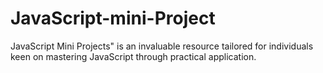 # JavaScript-mini-Project
JavaScript Mini Projects" is an invaluable resource tailored for individuals keen on mastering JavaScript through practical application. 

